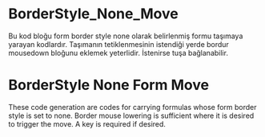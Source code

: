 # BorderStyle_None_Move

Bu kod bloğu form border style none olarak belirlenmiş formu taşımaya yarayan kodlardır. 
Taşımanın tetiklenmesinin istendiği yerde bordur mousedown bloğunu eklemek yeterlidir.
İstenirse tuşa bağlanabilir. 

# BorderStyle None Form Move 

These code generation are codes for carrying formulas whose form border style is set to none.
Border mouse lowering is sufficient where it is desired to trigger the move.
A key is required if desired.
